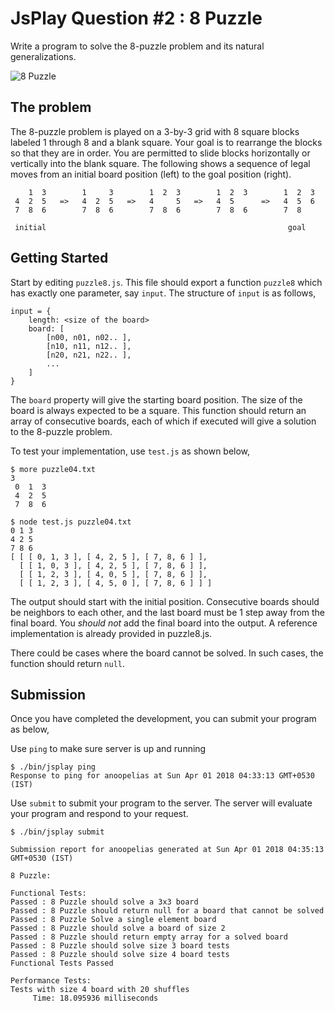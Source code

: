 # JsPlay Question #2 : 8 Puzzle

Write a program to solve the 8-puzzle problem and its natural generalizations.

![8 Puzzle](http://www.bestqualitytoys.com/files/images/thinkfunlarge/5853.jpg "8 Puzzle")

## The problem
The 8-puzzle problem is played on a 3-by-3 grid with 8 square blocks labeled 1 through 8 and a blank square. Your goal is to rearrange the blocks so that they are in order. You are permitted to slide blocks horizontally or vertically into the blank square. The following shows a sequence of legal moves from an initial board position (left) to the goal position (right). 

```
    1  3        1     3        1  2  3        1  2  3        1  2  3
 4  2  5   =>   4  2  5   =>   4     5   =>   4  5      =>   4  5  6
 7  8  6        7  8  6        7  8  6        7  8  6        7  8 

 initial                                                      goal
```

## Getting Started
Start by editing `puzzle8.js`. This file should export a function `puzzle8` which has exactly one parameter, say `input`. The
structure of `input` is as follows,

```
input = {
    length: <size of the board>
    board: [
    	[n00, n01, n02.. ],
    	[n10, n11, n12.. ],
    	[n20, n21, n22.. ],
    	...
    ]
}
```

The `board` property will give the starting board position. The size of the board is always expected to be a square. This function should return an array of consecutive boards, each of which if executed will give a solution to the 8-puzzle problem.

To test your implementation, use `test.js` as shown below,

```
$ more puzzle04.txt
3
 0  1  3
 4  2  5
 7  8  6

$ node test.js puzzle04.txt 
0 1 3
4 2 5
7 8 6
[ [ [ 0, 1, 3 ], [ 4, 2, 5 ], [ 7, 8, 6 ] ],
  [ [ 1, 0, 3 ], [ 4, 2, 5 ], [ 7, 8, 6 ] ],
  [ [ 1, 2, 3 ], [ 4, 0, 5 ], [ 7, 8, 6 ] ],
  [ [ 1, 2, 3 ], [ 4, 5, 0 ], [ 7, 8, 6 ] ] ]

```
 The output should start with the initial position. Consecutive boards should be neighbors to each other, and the last board must be 1 step away from the final board. You _should not_ add the final board into the output. A reference implementation is already provided in puzzle8.js.

 There could be cases where the board cannot be solved. In such cases, the function should return `null`.

## Submission
Once you have completed the development, you can submit your program as below,

Use `ping` to make sure server is up and running

```
$ ./bin/jsplay ping
Response to ping for anoopelias at Sun Apr 01 2018 04:33:13 GMT+0530 (IST)
```

Use `submit` to submit your program to the server. The server will evaluate your
program and respond to your request.

```
$ ./bin/jsplay submit

Submission report for anoopelias generated at Sun Apr 01 2018 04:35:13 GMT+0530 (IST)

8 Puzzle:

Functional Tests:
Passed : 8 Puzzle should solve a 3x3 board
Passed : 8 Puzzle should return null for a board that cannot be solved
Passed : 8 Puzzle Solve a single element board
Passed : 8 Puzzle should solve a board of size 2
Passed : 8 Puzzle should return empty array for a solved board
Passed : 8 Puzzle should solve size 3 board tests
Passed : 8 Puzzle should solve size 4 board tests
Functional Tests Passed

Performance Tests:
Tests with size 4 board with 20 shuffles
     Time: 18.095936 milliseconds

```
